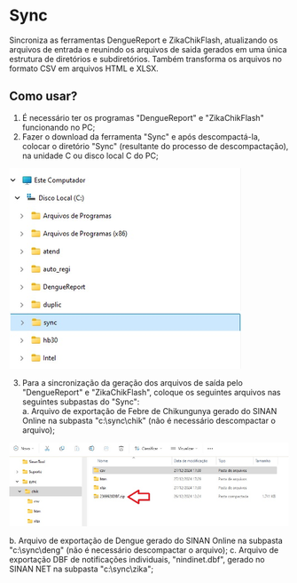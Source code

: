 # Sync
Sincroniza as ferramentas DengueReport e ZikaChikFlash, atualizando os arquivos de entrada e reunindo os arquivos de saida gerados em uma única estrutura de diretórios e subdiretórios.
Também transforma os arquivos no formato CSV em arquivos HTML e XLSX.

## Como usar?  
1. É necessário ter os programas "DengueReport" e "ZikaChikFlash" funcionando no PC;
2. Fazer o download da ferramenta "Sync" e após descompactá-la, colocar o diretório "Sync" (resultante do processo de descompactação), na unidade C ou disco local C do PC;

![x](/pic/sync1.jpg)

3. Para a sincronização da geração dos arquivos de saída pelo "DengueReport" e "ZikaChikFlash", coloque os seguintes arquivos nas seguintes subpastas do "Sync":  
a. Arquivo de exportação de Febre de Chikungunya gerado do SINAN Online na subpasta "c:\sync\chik" (não é necessário descompactar o arquivo);  

![x](/pic/sync2.jpg)  

b. Arquivo de exportação de Dengue gerado do SINAN Online na subpasta "c:\sync\deng" (não é necessário descompactar o arquivo); 
c. Arquivo de exportação DBF de notificações individuais, "nindinet.dbf", gerado no SINAN NET na subpasta "c:\sync\zika";  

